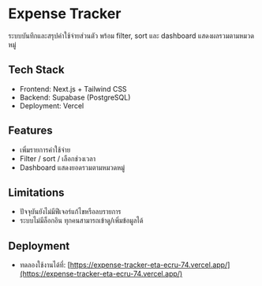 # Expense Tracker

ระบบบันทึกและสรุปค่าใช้จ่ายส่วนตัว พร้อม filter, sort และ dashboard แสดงผลรวมตามหมวดหมู่

## Tech Stack
- Frontend: Next.js + Tailwind CSS
- Backend: Supabase (PostgreSQL)
- Deployment: Vercel

## Features
- เพิ่มรายการค่าใช้จ่าย
- Filter / sort / เลือกช่วงเวลา
- Dashboard แสดงยอดรวมตามหมวดหมู่

## Limitations
- ปัจจุบันยังไม่มีฟีเจอร์แก้ไขหรือลบรายการ
- ระบบไม่มีล็อกอิน ทุกคนสามารถเข้าดู/เพิ่มข้อมูลได้

## Deployment
- ทดลองใช้งานได้ที่: [https://expense-tracker-eta-ecru-74.vercel.app/](https://expense-tracker-eta-ecru-74.vercel.app/)
